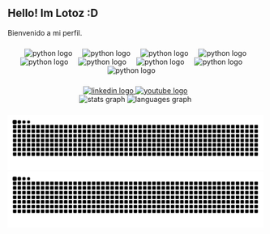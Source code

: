 ## Hello! Im Lotoz :D
Bienvenido a mi perfil.
<!--
**Lotoz/Lotoz** is a ✨ _special_ ✨ repository because its `README.md` (this file) appears on your GitHub profile.

Here are some ideas to get you started:

- 🔭 I’m currently working on ...
- 🌱 I’m currently learning ...
- 👯 I’m looking to collaborate on ...
- 🤔 I’m looking for help with ...
- 💬 Ask me about ...
- 📫 How to reach me: ...
- 😄 Pronouns: ...
- ⚡ Fun fact: ...
-->


###

<div align="center">
  <img width="12" />
    <img src="https://skillicons.dev/icons?i=linux" height="60" alt="python logo"  />
  <img width="12" />
    <img src="https://skillicons.dev/icons?i=py" height="60" alt="python logo"  />
  <img width="12" />
    <img src="https://skillicons.dev/icons?i=arch" height="60" alt="python logo"  />
  <img width="12" />
   <img src="https://skillicons.dev/icons?i=debian" height="60" alt="python logo"  />
  <img width="12" />
   <img src="https://skillicons.dev/icons?i=js" height="60" alt="python logo"  />
  <img width="12" />
    <img src="https://skillicons.dev/icons?i=godot" height="60" alt="python logo"  />
  <img width="12" />
    <img src="https://skillicons.dev/icons?i=java" height="60" alt="python logo"  />
  <img width="12" />
     <img src="https://skillicons.dev/icons?i=rust" height="60" alt="python logo"  />
  <img width="12" />
    <img src="https://skillicons.dev/icons?i=mysql" height="60" alt="python logo"  />
  <img width="12" />
</div>

###

<div align="center">
  <a href="https://www.linkedin.com/in/zamira-grippi">
    <img src="https://img.shields.io/static/v1?message=LinkedIn&logo=linkedin&label=&color=0077B5&logoColor=white&labelColor=&style=for-the-badge" height="25" alt="linkedin logo" />
  </a>
  <a href="https://www.youtube.com/">
    <img src="https://img.shields.io/static/v1?message=YouTube&logo=youtube&label=&color=FF0000&logoColor=white&labelColor=&style=for-the-badge" height="25" alt="youtube logo" />
  </a>
</div>

<div align="center">
  <img src="https://github-readme-stats.vercel.app/api?username=Lotoz&hide_title=false&hide_rank=false&show_icons=true&include_all_commits=true&count_private=true&disable_animations=false&theme=dracula&locale=en&hide_border=false&order=1" height="250" alt="stats graph"  />
  <img src="https://github-readme-stats.vercel.app/api/top-langs?username=Lotoz&locale=en&hide_title=false&layout=compact&card_width=320&langs_count=5&theme=dracula&hide_border=false&order=2" height="250" alt="languages graph"  />
</div>

<!--Pacman, serpiente por ahora--> 
###

<picture>
  <source media="(prefers-color-scheme: dark)" srcset="https://raw.githubusercontent.com/lotoz/lotoz/output/pacman-contribution-graph-dark.svg">
  <source media="(prefers-color-scheme: light)" srcset="https://raw.githubusercontent.com/lotoz/lotoz/output/pacman-contribution-graph.svg">
  <img alt="pacman contribution graph" src="https://raw.githubusercontent.com/lotoz/lotoz/output/pacman-contribution-graph.svg">
</picture>

<picture>
  <source media="(prefers-color-scheme: dark)" srcset="https://raw.githubusercontent.com/Lotoz/Lotoz/output/pacman-contribution-graph-dark.svg">
  <source media="(prefers-color-scheme: light)" srcset="https://raw.githubusercontent.com/Lotoz/Lotoz/output/pacman-contribution-graph.svg">
  <img alt="pacman contribution graph" src="https://raw.githubusercontent.com/Lotoz/Lotoz/output/pacman-contribution-graph.svg">
</picture>
